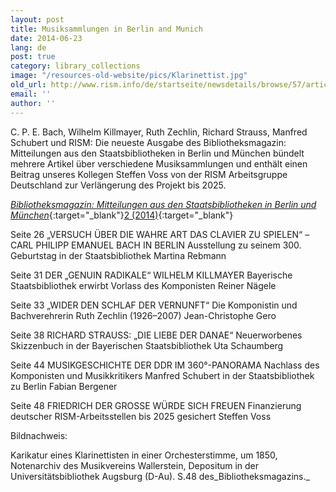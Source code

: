 ```yaml
---
layout: post
title: Musiksammlungen in Berlin and Munich
date: 2014-06-23
lang: de
post: true
category: library_collections
image: "/resources-old-website/pics/Klarinettist.jpg"
old_url: http://www.rism.info/de/startseite/newsdetails/browse/57/article/64/music-collections-in-berlin-and-munich.html
email: ''
author: ''
---
```


C. P. E. Bach, Wilhelm Killmayer, Ruth Zechlin, Richard Strauss, Manfred Schubert und RISM: Die neueste Ausgabe des Bibliotheksmagazin: Mitteilungen aus den Staatsbibliotheken in Berlin und München bündelt mehrere Artikel über verschiedene Musiksammlungen und enthält einen Beitrag unseres Kollegen Steffen Voss von der RISM Arbeitsgruppe Deutschland zur Verlängerung des Projekt bis 2025.


[_Bibliotheksmagazin: Mitteilungen aus den Staatsbibliotheken in Berlin und München_](http://staatsbibliothek-berlin.de/fileadmin/user_upload/zentrale_Seiten/ueber_uns/pdf/Bibliotheksmagazin/Bibliotheksmagazin_2014-2.pdf){:target="_blank"}[2 (2014)](http://staatsbibliothek-berlin.de/fileadmin/user_upload/zentrale_Seiten/ueber_uns/pdf/Bibliotheksmagazin/Bibliotheksmagazin_2014-2.pdf){:target="_blank"}

Seite 26
„VERSUCH ÜBER DIE WAHRE ART DAS CLAVIER ZU SPIELEN“ – CARL PHILIPP EMANUEL BACH IN BERLIN
Ausstellung zu seinem 300. Geburtstag in der Staatsbibliothek
Martina Rebmann

Seite 31
DER „GENUIN RADIKALE“ WILHELM KILLMAYER
Bayerische Staatsbibliothek erwirbt Vorlass des Komponisten
Reiner Nägele

Seite 33
„WIDER DEN SCHLAF DER VERNUNFT“
Die Komponistin und Bachverehrerin Ruth Zechlin (1926–2007)
Jean-Christophe Gero

Seite 38
RICHARD STRAUSS: „DIE LIEBE DER DANAE“
Neuerworbenes Skizzenbuch in der Bayerischen Staatsbibliothek
Uta Schaumberg

Seite 44
MUSIKGESCHICHTE DER DDR IM 360°-PANORAMA
Nachlass des Komponisten und Musikkritikers Manfred Schubert in der Staatsbibliothek zu Berlin
Fabian Bergener

Seite 48
FRIEDRICH DER GROSSE WÜRDE SICH FREUEN
Finanzierung deutscher RISM-Arbeitsstellen bis 2025 gesichert
Steffen Voss


Bildnachweis:

Karikatur eines Klarinettisten in einer Orchesterstimme, um 1850, Notenarchiv des Musikvereins Wallerstein, Depositum in der Universitätsbibliothek Augsburg (D-Au). S.48 des_Bibliotheksmagazins._